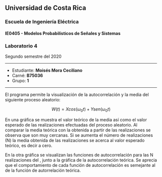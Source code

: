 ## Universidad de Costa Rica
### Escuela de Ingeniería Eléctrica
#### IE0405 - Modelos Probabilísticos de Señales y Sistemas
### Laboratorio 4

Segundo semestre del 2020

---

* Estudiante: **Moisés Mora Ceciliano**
* Carné: **B75036**
* Grupo: **1**

---

El programa permite la visualización de la autocorrelación y la media del siguiente proceso aleatorio:

$$ W(t) = Xcos(\omega_0 t)+Ysen(\omega_0 t) $$

En una gráfica se muestra el valor teórico de la media así como el valor esperado de las realizaciones efectuadas del proceso aleatorio. Al comparar la media teórica con la obtenida a partir de las realizaciones se observa que son muy cercanas. Si se aumenta el número de realizaciones (N) la media obtenida de las realizaciones se acerca al valor esperado teórico, es decir a cero.

En la otra gráfica se visualizan las funciones de autocorrelación para las N realizaciones del , junto a la gráfica de la autocorrelación teórica. Se aprecia que el comportamiento de cada función de autocorrelación es semejante al de la función de autorrelación teórica.

